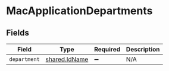 # MacApplicationDepartments


## Fields

| Field                                          | Type                                           | Required                                       | Description                                    |
| ---------------------------------------------- | ---------------------------------------------- | ---------------------------------------------- | ---------------------------------------------- |
| `department`                                   | [shared.IdName](../../models/shared/idname.md) | :heavy_minus_sign:                             | N/A                                            |